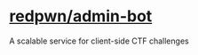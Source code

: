 # [redpwn/admin-bot](https://hub.docker.com/r/redpwn/admin-bot)

A scalable service for client-side CTF challenges
